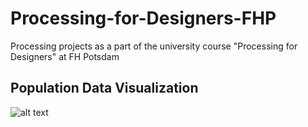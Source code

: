 # Processing-for-Designers-FHP
Processing projects as a part of the university course "Processing for Designers" at FH Potsdam

## Population Data Visualization

![alt text](Processing-for-Designers-FHP/map_cities_population.PNG)
